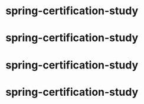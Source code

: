 # spring-certification-study
# spring-certification-study
# spring-certification-study
# spring-certification-study

